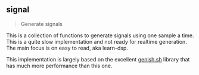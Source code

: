 <a name="module_signal"></a>

## signal
> Generate signals

This is a collection of functions to generate signals using one sample a time.
This is a quite slow implementation and not ready for realtime generation.
The main focus is on easy to read, aka learn-dsp.

This implementation is largely based on the excellent [genish.sh](https://github.com/charlieroberts/genish.js)
library that has much more performance than this one.

